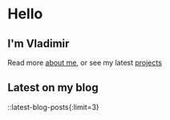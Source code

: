 # Hello

## I'm Vladimir

Read more [about me](/about), or see my latest [projects](/projects)

## Latest on my blog

::latest-blog-posts{:limit=3}
